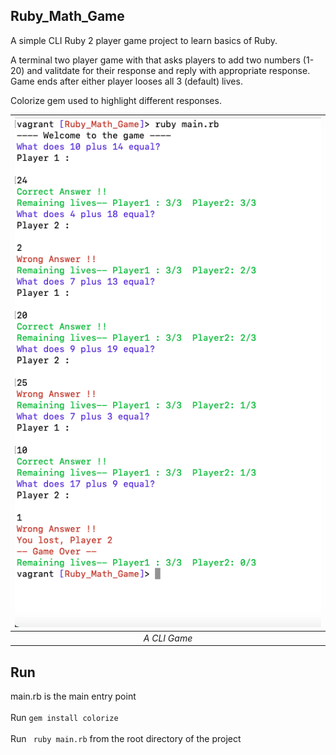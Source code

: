 ## Ruby_Math_Game

A simple CLI Ruby 2 player game project to learn basics of Ruby.

A terminal two player game with that asks players to add two numbers (1-20) and valitdate for their response and reply with appropriate response. Game ends after either player looses all 3 (default) lives.

Colorize gem used to highlight different responses.

| !["This is it!](https://github.com/ujjawalsidhpura/Ruby_math_game/blob/main/docs/Screen%20Shot%202021-11-08%20at%204.57.38%20PM.png?raw=true) |
| :-------------------------------------------------------------------------------------------------------------------------------------------: |
|                                                                 _A CLI Game_                                                                  |

## Run

main.rb is the main entry point
<br>
<br>
Run `gem install colorize`
<br>
<br>
Run ` ruby main.rb` from the root directory of the project
